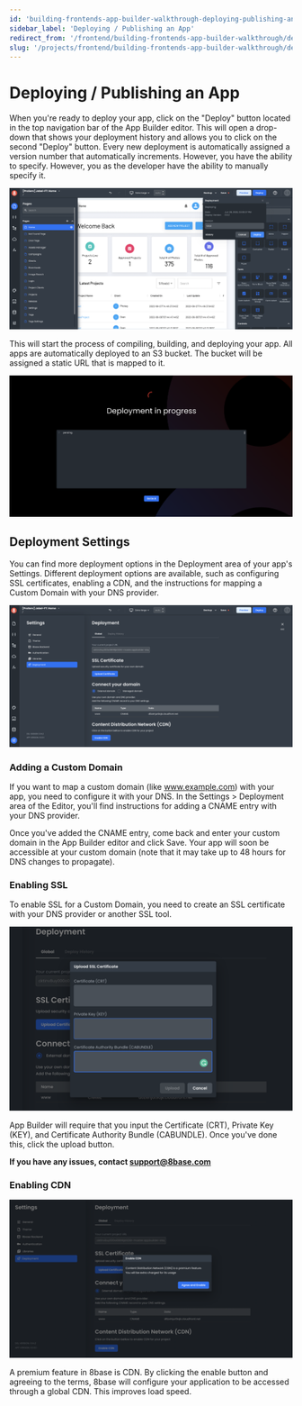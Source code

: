 ```yaml
---
id: 'building-frontends-app-builder-walkthrough-deploying-publishing-an-app'
sidebar_label: 'Deploying / Publishing an App'
redirect_from: '/frontend/building-frontends-app-builder-walkthrough/deploying-publishing-an-app'
slug: '/projects/frontend/building-frontends-app-builder-walkthrough/deploying-publishing-an-app'
---
```


# Deploying / Publishing an App

When you're ready to deploy your app, click on the "Deploy" button located in the top navigation bar of the App Builder editor. This will open a drop-down that shows your deployment history and allows you to click on the second "Deploy" button. Every new deployment is automatically assigned a version number that automatically increments. However, you have the ability to specify. However, you as the developer have the ability to manually specify it.

![Deploy dropdown](./_images/ab-deploy-dropdown-1.png)

This will start the process of compiling, building, and deploying your app. All apps are automatically deployed to an S3 bucket. The bucket will be assigned a static URL that is mapped to it.

![Deploy pending process](./_images/ab-deploy-pending-1.png)

## Deployment Settings

You can find more deployment options in the Deployment area of your app's Settings. Different deployment options are available, such as configuring SSL certificates, enabling a CDN, and the instructions for mapping a Custom Domain with your DNS provider.

![Deploy settings](./_images/ab-deploy-settings-1.png)

### Adding a Custom Domain

If you want to map a custom domain (like www.example.com) with your app, you need to configure it with your DNS. In the Settings > Deployment area of the Editor, you'll find instructions for adding a CNAME entry with your DNS provider.

Once you've added the CNAME entry, come back and enter your custom domain in the App Builder editor and click Save. Your app will soon be accessible at your custom domain (note that it may take up to 48 hours for DNS changes to propagate).

### Enabling SSL

To enable SSL for a Custom Domain, you need to create an SSL certificate with your DNS provider or another SSL tool.

![Enabling SSL in deploy settings](./_images/ab-deploy-ssl-1.png)

App Builder will require that you input the Certificate (CRT), Private Key (KEY), and Certificate Authority Bundle (CABUNDLE). Once you've done this, click the upload button.

**If you have any issues, contact support@8base.com**

### Enabling CDN

![Enabling CDN in App Builder](./_images/ab-deploy-cdn-1.png)

A premium feature in 8base is CDN. By clicking the enable button and agreeing to the terms, 8base will configure your application to be accessed through a global CDN. This improves load speed.
